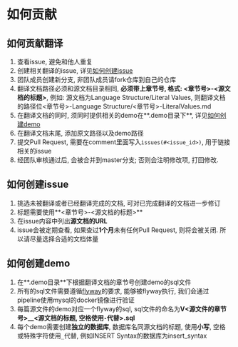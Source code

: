# 如何贡献

## 如何贡献翻译

1. 查看issue, 避免和他人重复
2. 创建相关翻译的issue, 详见[如何创建issue](#如何创建issue)
3. 团队成员创建新分支, 非团队成员请fork仓库到自己的仓库
4. 翻译文档路径必须和源文档目录相同, **必须带上章节号, 格式: <章节号>-<源文档的标题>**, 
例如: 源文档为Language Structure/Literal Values, 
则翻译文档的路径位<章节号>-Language Structure/<章节号>-LiteralValues.md
5. 在翻译文档的同时, 须同时提供相关的demo在**.demo目录下**, 详见[如何创建demo](#如何创建demo)
6. 在翻译文档末尾, 添加原文路径以及demo路径
7. 提交Pull Request, 需要在comment里面写入`issues(#<issue_id>)`, 用于链接相关的issue
8. 经团队审核通过后, 会被合并到master分支; 否则会注明修改项, 打回修改.

## 如何创建issue

1. 挑选未被翻译或者已经翻译完成的文档, 可对已完成翻译的文档进一步修订
2. 标题需要使用**<章节号>-<源文档的标题>**
3. 在issue内容中列出**源文档的URL**
4. issue会被定期查看, 如果查过**1个月**未有任何Pull Request, 则将会被关闭.
所以请尽量选择合适的文档体量

## 如何创建demo

1. 在**.demo目录**下根据翻译文档的章节号创建demo的sql文件
2. 所有的sql文件需要遵循[flyway]()的要求, 能够被flyway执行, 
我们会通过pipeline使用mysql的docker镜像进行验证
3. 每篇源文件的demo对应一个flyway的sql, sql文件的命名为**V<源文件的章节号>__<源文档的标题, 空格使用`-`代替>.sql**
4. 每个demo需要创建**独立的数据库**, 数据库名同源文档的标题, 使用**小写**, 空格或特殊字符使用`_`代替, 
例如INSERT Syntax的数据库为insert_syntax
